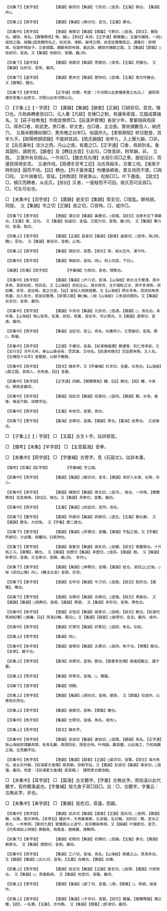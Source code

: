 <!-- { "loadSidebar": true } -->
	【戌集下】【食字部】		【廣韻】餘亮切【集韻】弋亮切，□音恙。【玉篇】餌也。　【集韻】作□。

	【亥集上】【鬲字部】		【廣韻】【集韻】□無分切，音文。【玉篇】摩也。

	【亥集中】【鳥字部】		【唐韻】夷質切【集韻】【類篇】弋質切，□音逸。【說文】，鋪豉也。鋪豉，鳥名。【爾雅釋鳥】鴩，餔□。【郭註】未詳。【正字通】爾雅餔□，玉篇作鋪豉，一說□或豉之譌。按餔□因鳥聲而名之，如泥滑，滑脫，破袴之類，自宜從爾雅爲正。通雅曰：卽鵓鳩，俗譌呼鵓姑子。又倉頡篇，餔穀鳥卽布穀。據此說，餔豉亦餔穀之譌。又【集韻】【類篇】□徒結切，音迭。又【集韻】他結切，音鐵。義□同。

	【亥集下】【鹵字部】		【廣韻】相邀切【集韻】思邀切，□音宵。【玉篇】煎鹽也。　又【集韻】仙妙切，音笑。義同。

	【亥集下】【鹵字部】		【廣韻】楚夬切【集韻】楚快切，□音嘬。【玉篇】南方呼醬也。　又【廣雅】，鹽也。

	【亥集下】【麥字部】		【正字通】同麷。考證：〔今河閒以此煮種麥賣之名曰。〕　謹照周禮天官籩人註原文，河閒以此改河閒以北。 

□	【子集上】【丶字部】	□	【廣韻】【集韻】【韻會】【正韻】□胡官切，音完。彈□也。凡物員轉者皆曰□。元人著【凡經】言捶□之制，有讓釆索窩，忘攛成算諸名。又【莊子徐無鬼】市南宜僚弄□。【前漢尹賞傳】長安少年，羣輩相與爲探□。得赤□者，斫武吏。黑□者，斫文吏。白□者，主治喪。賞收捕數百人，納虎穴。　又屑米麪摶如彈□，煑烝噉之曰牢□。俗譌作九。【束皙餠賦】終日飽食，其牢九乎。【歐陽修歸田錄】不能辨其誤。【隂氏韻譜】收牢九，入上聲九韻，□非。　又【呂氏春秋】流沙之西，丹山之南，有鳳之□。【正字通】□者，鳥卵別名。象其圓形。讀若完。【韻會】及【轉註古音】引此句，□攺音卵，附旱韻，非。　又姓。　又塞外有烏桓山。一作烏□。【魏志烏丸傳】太祖引烏□之衆，服從征討，而邊民得用安息。　又通作垸。【周禮冬官考工記】冶氏爲殺矢，刃重三垸。【淮南子時則訓】圓而不垸。【註】轉也。【列子黃帝篇】佝僂承蜩者，累五垸而不墜。□與□同。　又叶胡絭切，音延。【詩商頌】陟彼景山，松柏□□。叶下遷虔。　【說文】□，傾仄而轉者，从反仄。【徐曰】仄者，一面敧而不可回。故仄而可反爲□。□，可左可右也。

□	【未集中】【羽字部】	□	【廣韻】是支切【集韻】常支切，□音匙。群飛貌。同提。　又【集韻】市之切【正韻】辰之切，□音時。□，或作□。

	【亥集下】【黍字部】		【唐韻】蒲北切【集韻】鼻墨切，□音菔。【說文】治黍禾豆下潰葉也。【玉篇】黍，豆也。　又【集韻】拍逼切，音堛。又弼力切，音愎。義□同。　又【集韻】筆力切，音逼。黏也。

	【亥集上】【鬼字部】		【廣韻】【正韻】昌者切【集韻】【韻會】齒者切，□音哆。與□同。醜□，惡也。　又【集韻】東徒切，音都。山鬼。

	【亥集上】【鬲字部】		【集韻】狼狄切，音歷。【說文】鬲，或从瓦作。漢令作。

	【亥集中】【鳥字部】		【集韻】寒剛切，音杭。同□。飛上曰翓，下曰□。

	【補遺】【亥集】【鳥字部】		【字彙補】力倒切，音老。頹鶖也。

	【亥集中】【魚字部】		【廣韻】【集韻】□戸八切，音滑。【山海經】排水注于稷澤，其中多魚，其狀如蛇，而四足。又【山海經】求如之山，滑水西流，注于諸毗之水，其中多滑魚，狀如鱓，赤背，音如梧，食之已疣。【註】音如人相枝梧聲。又【山海經】桐水多魚，其狀如魚而鳥翼，出入有光，其音如鴛鴦。【郭璞江賦】鯟□鮋。○按《山海經》三魚音同類別。又【集韻】古忽切，音骨。義同。

	【亥集中】【鳥字部】		【廣韻】牛具切【集韻】元具切，□音遇。【廣韻】□，鳥名也。本作寓。【山海經】虢山有鳥，名寓，狀如，鳥翼，音如羊，可以禦兵。又【廣韻】遇俱切，音虞。義同。

	【亥集中】【鳥字部】		【集韻】沽紅切，音公。鳥名。似鷹而小。又思融切，音嵩。爵□，隼屬。

	【亥集中】【鳥字部】		【正韻】于權切，音員。【前漢梅福傳】鵲遭害，則仁鳥爭逝。又【五行志】河平元年，泰山山桑谷有，焚其巢。又地名。【前漢地理志】交趾郡朱縣。又人名。【左傳昭十五年】晉襲鼓，以鼓子鞮歸。

	【亥集中】【鳥字部】		【說文】鷗本字。又【字彙補】於求切，音憂。水鳥也。【山海經】□股之國，其爲人，衣魚食。【註】音憂。

	【亥集中】【魚字部】		【正字通】同鮦。【爾雅釋魚】鱧。【註】鮦也。【疏】鱧，今魚也。鮦與音義同。

	【亥集中】【鳥字部】		【廣韻】徒紅切【集韻】徒東切，□音同。【廣韻】鸏，水鳥。黃喙，喙長尺餘。詳鸏字註。

	【亥集中】【鳥字部】		【玉篇】布老切，音寶。鳥也。

	【亥集下】【黑字部】		【篇海】吉典切，音繭。【廣韻】黑也。【篇海】皮黑也。　又皮皴也。

□	【子集上】【丨字部】	□	【玉篇】古文卜字。註詳部首。

□	【備考】【未集】【羊字部】	□	【五音篇海】音拳。

□	【未集中】【网字部】	□	【字彙補】古罟字。見《石鼓文》。註詳本畫。

	【備考】【亥集】【髟字部】		【字彙補】字之譌。

	【亥集中】【鳥字部】		【廣韻】【集韻】□都宗切，音冬。【廣韻】鳥好入水食，似鳧，形小。

	【亥集中】【鳥字部】		【廣韻】縛謀切【集韻】房尤切，□音浮。，鳩也。一作鴀。【爾雅釋鳥】佳其鴂鴀。【郭註】，鳩也。又【集韻】芳無切，音敷。義同。

	【亥集中】【鳥字部】		【玉篇】【集韻】□如延切，音然。鳥名。

	【亥集下】【鹿字部】		【廣韻】所庚切【集韻】師庚切，□音生。【玉篇】獸似鹿。　又【廣韻】獸名。大如兔。　又【字彙】鹿二歲也。

	【亥集下】【黍字部】		【廣韻】【集韻】□所賣切，音曬。【廣韻】不黏之貌。又【字彙】所嫁切，沙去聲。與曬同。曰乾物也。

	【亥集下】【麥字部】		【唐韻】直隻切【集韻】直炙切，□音擲。【說文】麥覈屑也。十斤爲三斗。【廣雅】，糏也。　又【廣韻】徒歷切【集韻】亭歷切，□音荻。【廣韻】麩。　又【集韻】陟革切，音摘。又治革切，音蹢。義□同。　本作□。

	【亥集下】【麥字部】		【廣韻】【集韻】□神蜀切，音贖。【廣韻】姓也。梁四公□之後。○按《梁四公傳》作□，《轉注古音》音頤，存攷。

	【亥集下】【麥字部】		【唐韻】五牢切【集韻】牛刀切，□音敖。【說文】乾煎也。【廣雅】，曝也。

	【亥集下】【黑字部】		【唐韻】古典切【集韻】吉典切，□音繭。【說文】黑皴也。　又【廣韻】【集韻】□胡典切，音峴。【廣韻】黑貌。　又【集韻】多殄切，音典。黑色也。

	【亥集中】【魚字部】		【唐韻】古恆切【集韻】居曾切，□音緪。【說文】鯍也。【前漢司馬相如傳】□漸離。【註】周洛曰鮪，蜀曰□。又【集韻】【韻會】□居鄧切，音亙。義同。或作。

	【亥集中】【魚字部】		【廣韻】於胃切【集韻】紆貴切，□音尉。魚名。似蛇。

	【亥集上】【骨字部】		【集韻】同□。

	【亥集中】【魚字部】		【廣韻】居悚切【集韻】古勇切，□音拱。魚子也。【博雅】鯤也。【本草】，鯷子也。

	【亥集上】【骨字部】		【篇海】烏貫切，音惋。膝也。【唐書孝友傳】張進昭截左，廬于墓。

	【亥集上】【馬字部】		【集韻】陟革切，音摘。□，騾屬。

	【戌集下】【食字部】		【集韻】同餬。

	【亥集上】【骨字部】		【廣韻】【集韻】□胡玩切，音換。膝骨。　又【類篇】垸或作。以黍和灰而也。

	【亥集上】【骨字部】		【集韻】居案切，音幹。【類篇】體也。

	【亥集中】【魚字部】		【集韻】仕限切，音棧。魚名。或作□。

	【亥集上】【馬字部】		【說文】驎本字。

	【亥集中】【鳥字部】		【廣韻】徒協切【集韻】達協切，□音牒。【廣韻】鳥名。【正字通】按山海經郭璞鸓鳥贊，有鳥名鸓，兩頭四足，翔若合飛。叶飛韻。鸓音釐。以此推之，乃知爲鸓之譌。互見鸓字註。

	【亥集中】【魚字部】		【唐韻】【集韻】【韻會】【正韻】□渠京切，音擎。【說文】海大魚也。或从京作鯨。【前漢翟方進傳】取其鯢。詳鯨字註。又【廣韻】巨良切【集韻】渠良切，□音彊。義同。考證：〔【前漢翟方進傳】取其鯤。〕　謹照原文鯤改鯢。 

□	【未集中】【耳字部】	□	【篇海】古文聽字。【字彙】古無此字。周伯溫以此代聽字，官府聽事處也。【字彙補】按亢倉子耳□目□。註：□，古聽字。字彙云：古無此字。非也。

□	【未集中】【耒字部】	□	【集韻】邕危切，音逶。田器。

	【亥集中】【鳥字部】		【廣韻】武兵切【集韻】【韻會】【正韻】眉兵切，□音明。【廣韻】鷦，似鳳，南方神鳥。【本草註】建武中，大鳥集東都，五采備，名曰鷦。沈約曰：鷦，至水之感也。一作焦明。【劉向九歎】駕鸞鳳以上遊兮，從天鶴與焦明。又【韻補】叶謨郞切，音茫。【司馬相如上林賦】拂翳鳥，捎鳳皇，捷鵷雛，掩鷦明。

	【亥集下】【麥字部】		【廣韻】初限切【集韻】初諫切，□音鏟。【玉篇】麥也。【廣韻】穀麥也。　又【集韻】楚限切，音剗。義同。

	【亥集中】【鳥字部】		【集韻】乙六切，音彧。鳥名。【山海經】縣甕之山，其鳥多白。又【廣韻】【集韻】□云九切，音有。【玉篇】白鵫也。【廣韻】似雉。

	【亥集上】【馬字部】		【廣韻】徒亙切【集韻】【正韻】唐亙切，□音鄧。【廣韻】行欲倒也。　又【集韻】□，馬傷穀病。　又【集韻】他登切，音鼟。義同。

	【亥集上】【骨字部】		【廣韻】【集韻】□郞丁切，音靈。□骨。【類篇】□，骨貌。或省作。

	【亥集上】【鬲字部】		【唐韻】【集韻】□子孕切，音甑。【說文】鬵屬。【爾雅釋器】謂之鬵。【疏】，一名鬵。【玉篇】，亦作甑。　又【集韻】【類篇】□卽凌切。義同。

